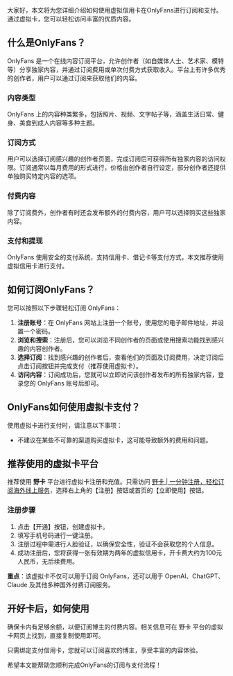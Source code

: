 大家好，本文将为您详细介绍如何使用虚拟信用卡在OnlyFans进行订阅和支付。通过虚拟卡，您可以轻松访问丰富的优质内容。

## 什么是OnlyFans？

OnlyFans 是一个在线内容订阅平台，允许创作者（如自媒体人士、艺术家、模特等）分享独家内容，并通过订阅费用或单次付费方式获取收入。平台上有许多优秀的创作者，用户可以通过订阅来获取他们的内容。

### 内容类型
OnlyFans 上的内容种类繁多，包括照片、视频、文字帖子等，涵盖生活日常、健身、美食到成人内容等多种主题。

### 订阅方式
用户可以选择订阅感兴趣的创作者页面，完成订阅后可获得所有独家内容的访问权限。订阅通常以每月费用的形式进行，价格由创作者自行设定，部分创作者还提供单独购买特定内容的选项。

### 付费内容
除了订阅费外，创作者有时还会发布额外的付费内容，用户可以选择购买这些独家内容。

### 支付和提现
OnlyFans 使用安全的支付系统，支持信用卡、借记卡等支付方式，本文推荐使用虚拟信用卡进行支付。

## 如何订阅OnlyFans？

您可以按照以下步骤轻松订阅 OnlyFans：

1. **注册账号**：在 OnlyFans 网站上注册一个账号，使用您的电子邮件地址，并设置一个密码。
2. **浏览和搜索**：注册后，您可以浏览不同创作者的页面或使用搜索功能找到感兴趣的内容创作者。
3. **选择订阅**：找到感兴趣的创作者后，查看他们的页面及订阅费用，决定订阅后点击订阅按钮并完成支付（推荐使用虚拟卡）。
4. **访问内容**：订阅成功后，您就可以立即访问该创作者发布的所有独家内容，登录您的 OnlyFans 账号后即可。

## OnlyFans如何使用虚拟卡支付？

使用虚拟卡进行支付时，请注意以下事项：

- 不建议在某些不可靠的渠道购买虚拟卡，这可能导致额外的费用和问题。

## 推荐使用的虚拟卡平台

推荐使用 **野卡** 平台进行虚拟卡注册和充值。只需访问 [野卡 | 一分钟注册，轻松订阅海外线上服务](https://bit.ly/bewildcard)，选择右上角的【注册】按钮或首页的【立即使用】按钮。

### 注册步骤

1. 点击【开通】按钮，创建虚拟卡。
2. 填写手机号码进行一键注册。
3. 注册过程中需进行人脸验证，以确保安全性，验证不会获取您的个人信息。
4. 成功注册后，您将获得一张有效期为两年的虚拟信用卡，开卡费大约为100元人民币，无后续费用。

**重点**：该虚拟卡不仅可以用于订阅 OnlyFans，还可以用于 OpenAI、ChatGPT、Claude 及其他多种国外付费订阅服务。

## 开好卡后，如何使用

确保卡内有足够余额，以便订阅博主的付费内容。相关信息可在 野卡 平台的虚拟卡网页上找到，直接复制使用即可。

只需绑定支付信用卡，您就可以订阅喜欢的博主，享受丰富的内容体验。

希望本文能帮助您顺利完成OnlyFans的订阅与支付流程！